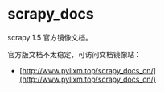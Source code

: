 # scrapy_docs

scrapy 1.5 官方镜像文档。

官方版文档不太稳定，可访问文档镜像站：

- [http://www.pylixm.top/scrapy_docs_cn/](http://www.pylixm.top/scrapy_docs_cn/)
